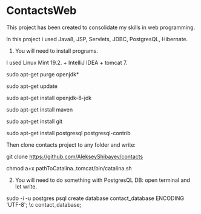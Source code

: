 # ContactsWeb
This project has been created to consolidate my skills in web programming.

In this project i used Java8, JSP, Servlets, JDBC, PostgresQL, Hibernate.

1. You will need to install programs.

I used Linux Mint 19.2. + IntelliJ IDEA + tomcat 7.

sudo apt-get purge openjdk*

sudo apt-get update

sudo apt-get install openjdk-8-jdk

sudo apt-get install maven

sudo apt-get install git

sudo apt-get install postgresql postgresql-contrib

Then clone contacts project to any folder and write:

git clone https://github.com/AlekseyShibayev/contacts

chmod a+x pathToCatalina..tomcat/bin/catalina.sh

2. You will need to do something with PostgresQL DB: open terminal and let write. 

sudo -i -u postgres
psql
create database contact_database ENCODING 'UTF-8';
\c contact_database;
